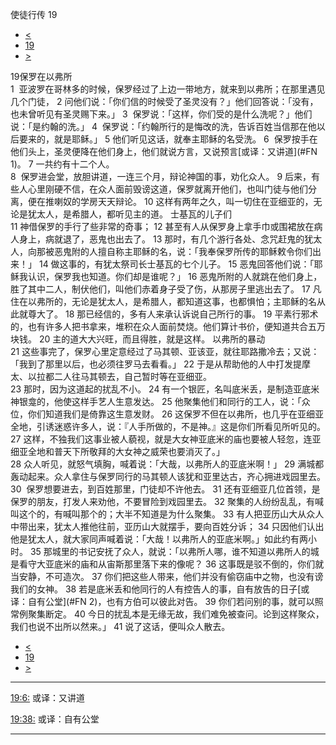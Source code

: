 ﻿





 使徒行传 19




* [<](bible/ACT18.md)
* [19](bible/ACT.md)
* [>](bible/ACT20.md)



 
19保罗在以弗所  
1  亚波罗在哥林多的时候，保罗经过了上边一带地方，就来到以弗所；在那里遇见几个门徒， 
2 问他们说：「你们信的时候受了圣灵没有？」他们回答说：「没有，也未曾听见有圣灵赐下来。」 
3  保罗说：「这样，你们受的是什么洗呢？」他们说：「是约翰的洗。」 
4  保罗说：「约翰所行的是悔改的洗，告诉百姓当信那在他以后要来的，就是耶稣。」 
5 他们听见这话，就奉主耶稣的名受洗。 
6  保罗按手在他们头上，圣灵便降在他们身上，他们就说方言，又说预言[或译：又讲道](#FN
1)。 
7 一共约有十二个人。  
8  保罗进会堂，放胆讲道，一连三个月，辩论神国的事，劝化众人。 
9 后来，有些人心里刚硬不信，在众人面前毁谤这道，保罗就离开他们，也叫门徒与他们分离，便在推喇奴的学房天天辩论。 
10 这样有两年之久，叫一切住在亚细亚的，无论是犹太人，是希腊人，都听见主的道。 士基瓦的儿子们  
11 神借保罗的手行了些非常的奇事； 
12 甚至有人从保罗身上拿手巾或围裙放在病人身上，病就退了，恶鬼也出去了。 
13 那时，有几个游行各处、念咒赶鬼的犹太人，向那被恶鬼附的人擅自称主耶稣的名，说：「我奉保罗所传的耶稣敕令你们出来！」 
14 做这事的，有犹太祭司长士基瓦的七个儿子。 
15 恶鬼回答他们说：「耶稣我认识，保罗我也知道。你们却是谁呢？」 
16 恶鬼所附的人就跳在他们身上，胜了其中二人，制伏他们，叫他们赤着身子受了伤，从那房子里逃出去了。 
17 凡住在以弗所的，无论是犹太人，是希腊人，都知道这事，也都惧怕；主耶稣的名从此就尊大了。 
18 那已经信的，多有人来承认诉说自己所行的事。 
19 平素行邪术的，也有许多人把书拿来，堆积在众人面前焚烧。他们算计书价，便知道共合五万块钱。 
20 主的道大大兴旺，而且得胜，就是这样。 以弗所的暴动  
21 这些事完了，保罗心里定意经过了马其顿、亚该亚，就往耶路撒冷去；又说：「我到了那里以后，也必须往罗马去看看。」 
22 于是从帮助他的人中打发提摩太、以拉都二人往马其顿去，自己暂时等在亚细亚。  
23 那时，因为这道起的扰乱不小。 
24 有一个银匠，名叫底米丢，是制造亚底米神银龛的，他使这样手艺人生意发达。 
25 他聚集他们和同行的工人，说：「众位，你们知道我们是倚靠这生意发财。 
26 这保罗不但在以弗所，也几乎在亚细亚全地，引诱迷惑许多人，说：『人手所做的，不是神。』这是你们所看见所听见的。 
27 这样，不独我们这事业被人藐视，就是大女神亚底米的庙也要被人轻忽，连亚细亚全地和普天下所敬拜的大女神之威荣也要消灭了。」  
28 众人听见，就怒气填胸，喊着说：「大哉，以弗所人的亚底米啊！」 
29 满城都轰动起来。众人拿住与保罗同行的马其顿人该犹和亚里达古，齐心拥进戏园里去。 
30  保罗想要进去，到百姓那里，门徒却不许他去。 
31 还有亚细亚几位首领，是保罗的朋友，打发人来劝他，不要冒险到戏园里去。 
32 聚集的人纷纷乱乱，有喊叫这个的，有喊叫那个的；大半不知道是为什么聚集。 
33 有人把亚历山大从众人中带出来，犹太人推他往前，亚历山大就摆手，要向百姓分诉； 
34 只因他们认出他是犹太人，就大家同声喊着说：「大哉！以弗所人的亚底米啊。」如此约有两小时。 
35 那城里的书记安抚了众人，就说：「以弗所人哪，谁不知道以弗所人的城是看守大亚底米的庙和从宙斯那里落下来的像呢？ 
36 这事既是驳不倒的，你们就当安静，不可造次。 
37 你们把这些人带来，他们并没有偷窃庙中之物，也没有谤 我们的女神。 
38 若是底米丢和他同行的人有控告人的事，自有放告的日子[或译：自有公堂](#FN
2)，也有方伯可以彼此对告。 
39 你们若问别的事，就可以照常例聚集断定。 
40 今日的扰乱本是无缘无故，我们难免被查问。论到这样聚众，我们也说不出所以然来。」 
41 说了这话，便叫众人散去。 
* [<](bible/ACT18.md)
* [19](bible/ACT.md)
* [>](bible/ACT20.md)





---


[19:6:](#V6)
或译：又讲道


[19:38:](#V38)
或译：自有公堂




---









